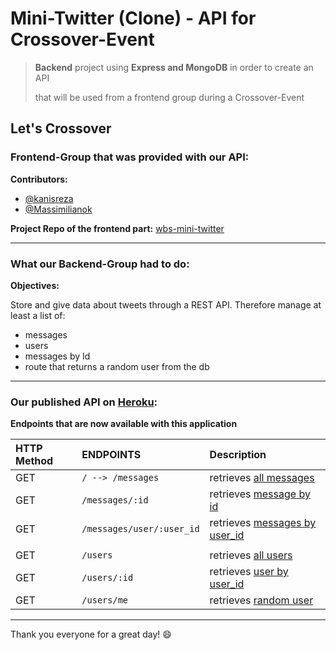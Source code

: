 # Mini-Twitter (Clone) - API for Crossover-Event

> **Backend** project using **Express and MongoDB** in order to create an API
>
> that will be used from a frontend group during a Crossover-Event

## Let's Crossover

### Frontend-Group that was provided with our API:

**Contributors:**

- [@kanisreza](https://github.com/kanisreza)
- [@Massimilianok](https://github.com/Massimilianok)

**Project Repo of the frontend part:** [wbs-mini-twitter](https://github.com/Massimilianok/wbs-mini-twitter)

---

### What our Backend-Group had to do:

**Objectives:**

Store and give data about tweets through a REST API.
Therefore manage at least a list of:

- messages
- users
- messages by Id
- route that returns a random user from the db

---

### Our published API on [Heroku](https://twitter-clone-backend-api.herokuapp.com):

**Endpoints that are now available with this application**

| HTTP Method | ENDPOINTS                 | Description                                                                                                             |
| :---------- | :------------------------ | :---------------------------------------------------------------------------------------------------------------------- |
| GET         | `/ --> /messages`         | retrieves [all messages](https://twitter-clone-backend-api.herokuapp.com/messages)                                      |
| GET         | `/messages/:id`           | retrieves [message by id](https://twitter-clone-backend-api.herokuapp.com/messages/6038dba26ed8d041c1ef41aa)            |
| GET         | `/messages/user/:user_id` | retrieves [messages by user_id](https://twitter-clone-backend-api.herokuapp.com/messages/user/6038d232c650dea2b3b2f36e) |
|             |                           |                                                                                                                         |
| GET         | `/users`                  | retrieves [all users](https://twitter-clone-backend-api.herokuapp.com/users/)                                           |
| GET         | `/users/:id`              | retrieves [user by user_id](https://twitter-clone-backend-api.herokuapp.com/users/6038d2fbc650dea2b3b2f36f)             |
| GET         | `/users/me`               | retrieves [random user](https://twitter-clone-backend-api.herokuapp.com/users/me)                                       |

---

Thank you everyone for a great day! :smile:
